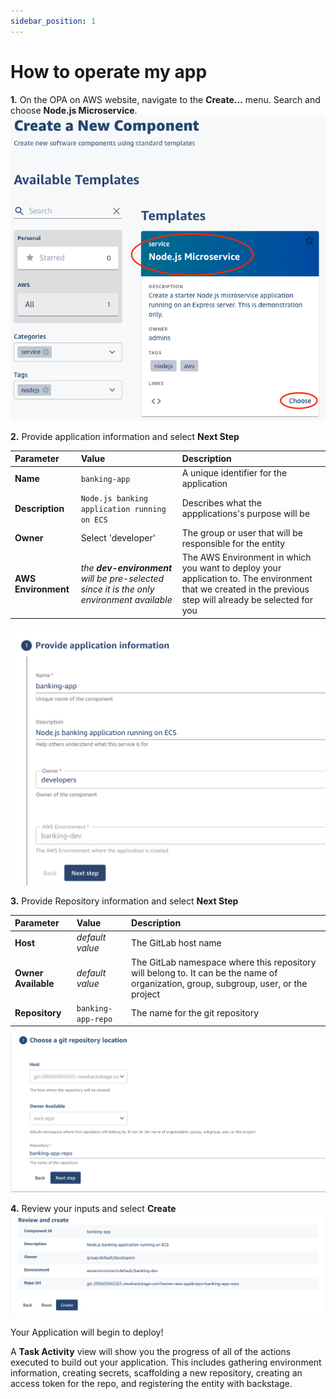 ```yaml
---
sidebar_position: 1
---
```


# How to operate my app

**1.** On the OPA on AWS website, navigate to the **Create...** menu. Search and choose **Node.js Microservice**. 
![alt text](/img/docs/choose-app.png)


**2.** Provide application information and select **Next Step** 

| Parameter | Value  | Description |
| :- | :- | :- |
| **Name** |```banking-app``` | A unique identifier for the application |
| **Description** |```Node.js banking application running on ECS``` | Describes what the appplications's purpose will be |
| **Owner** | Select 'developer' | The group or user that will be responsible for the entity |
| **AWS Environment** | *the **dev-environment** will be pre-selected since it is the only environment available* | The AWS Environment in which you want to deploy your application to. The environment that we created in the previous step will already be selected for you |
![alt text](/img/docs/app-component-info.png)


**3.** Provide Repository information and select **Next Step**

| Parameter | Value  | Description |
| :- | :- | :- |
| **Host** | *default value* | The GitLab host name |
| **Owner Available** | *default value* | The GitLab namespace where this repository will belong to. It can be the name of organization, group, subgroup, user, or the project |
| **Repository** |```banking-app-repo``` | The name for the git repository |

![alt text](/img/docs/app-repo-info.png)


**4.** Review your inputs and select **Create**
![alt text](/img/docs/create-app.png)


Your Application will begin to deploy! 

A **Task Activity** view will show you the progress of all of the actions executed to build out your application.  This includes gathering environment information, creating secrets, scaffolding a new repository, creating an access token for the repo, and registering the entity with backstage.  
